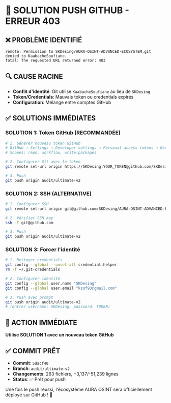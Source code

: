 # 🚨 SOLUTION PUSH GITHUB - ERREUR 403

## ❌ PROBLÈME IDENTIFIÉ
```
remote: Permission to SKDesing/AURA-OSINT-ADVANCED-ECOSYSTEM.git denied to KaabacheSoufiane.
fatal: The requested URL returned error: 403
```

## 🔍 CAUSE RACINE
- **Conflit d'identité**: Git utilise `KaabacheSoufiane` au lieu de `SKDesing`
- **Token/Credentials**: Mauvais token ou credentials expirés
- **Configuration**: Mélange entre comptes GitHub

## ✅ SOLUTIONS IMMÉDIATES

### **SOLUTION 1: Token GitHub (RECOMMANDÉE)**
```bash
# 1. Générer nouveau token GitHub
# GitHub → Settings → Developer settings → Personal access tokens → Generate new token
# Scopes: repo, workflow, write:packages

# 2. Configurer Git avec le token
git remote set-url origin https://SKDesing:YOUR_TOKEN@github.com/SKDesing/AURA-OSINT-ADVANCED-ECOSYSTEM.git

# 3. Push
git push origin audit/ultimate-v2
```

### **SOLUTION 2: SSH (ALTERNATIVE)**
```bash
# 1. Configurer SSH
git remote set-url origin git@github.com:SKDesing/AURA-OSINT-ADVANCED-ECOSYSTEM.git

# 2. Vérifier SSH key
ssh -T git@github.com

# 3. Push
git push origin audit/ultimate-v2
```

### **SOLUTION 3: Forcer l'identité**
```bash
# 1. Nettoyer credentials
git config --global --unset-all credential.helper
rm -f ~/.git-credentials

# 2. Configurer identité
git config --global user.name "SKDesing"
git config --global user.email "ksof93@gmail.com"

# 3. Push avec prompt
git push origin audit/ultimate-v2
# (Entrer username: SKDesing, password: TOKEN)
```

## 🎯 ACTION IMMÉDIATE
**Utilise SOLUTION 1 avec un nouveau token GitHub**

## ✅ COMMIT PRÊT
- **Commit**: `5dacf40`
- **Branch**: `audit/ultimate-v2`
- **Changements**: 263 fichiers, +3,137/-51,239 lignes
- **Status**: ✅ Prêt pour push

Une fois le push réussi, l'écosystème AURA OSINT sera officiellement déployé sur GitHub ! 🚀